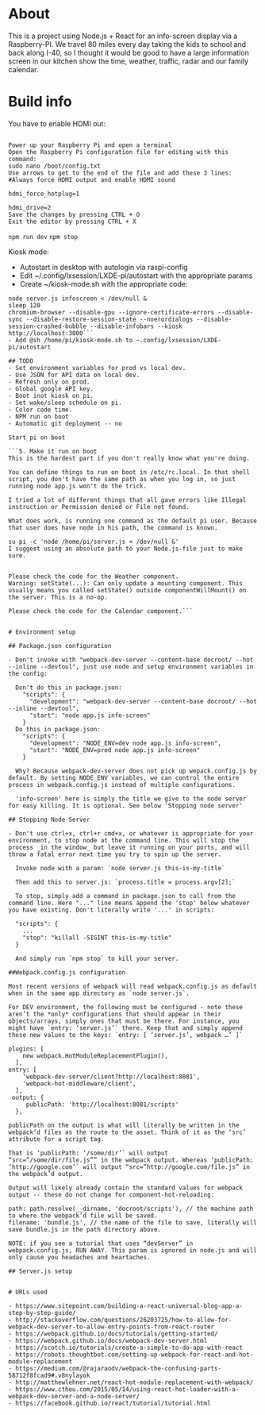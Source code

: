 # About

This is a project using Node.js + React for an info-screen display via a Raspberry-PI. We travel 80 miles every day taking the kids to school and back along I-40, so I thought it would be good to have a large information screen in our kitchen show the time, weather, traffic, radar and our family calendar.

# Build info

You have to enable HDMI out:

```

Power up your Raspberry Pi and open a terminal
Open the Raspberry Pi configuration file for editing with this command:
sudo nano /boot/config.txt
Use arrows to get to the end of the file and add these 3 lines:
#Always force HDMI output and enable HDMI sound

hdmi_force_hotplug=1

hdmi_drive=2
Save the changes by pressing CTRL + O
Exit the editor by pressing CTRL + X
```


`npm run dev`
`npm stop`

Kiosk mode:
- Autostart in desktop with autologin via raspi-config
- Edit ~/.config/lxsession/LXDE-pi/autostart with the appropriate params
- Create ~/kiosk-mode.sh with the appropriate code:
```cd /home/pi/apps/info-screen
node server.js infoscreen < /dev/null &
sleep 120
chromium-browser --disable-gpu --ignore-certificate-errors --disable-sync --disable-restore-session-state --noerordialogs --disable-session-crashed-bubble --disable-infobars --kiosk http://localhost:3000```
- Add @sh /home/pi/kiosk-mode.sh to ~.config/lxsession/LXDE-pi/autostart

## TODO
- Set environment variables for prod vs local dev.
- Use JSON for API data on local dev.
- Refresh only on prod.
- Global google API key.
- Boot inot kiosk on pi.
- Set wake/sleep schedule on pi.
- Color code time.
- NPM run on boot
- Automatic git deployment -- no

Start pi on boot

```5. Make it run on boot
This is the hardest part if you don't really know what you're doing.

You can define things to run on boot in /etc/rc.local. In that shell script, you don't have the same path as when you log in, so just running node app.js won't do the trick.

I tried a lot of different things that all gave errors like Illegal instruction or Permission denied or File not found.

What does work, is running one command as the default pi user. Because that user does have node in his path, the command is known.

su pi -c 'node /home/pi/server.js < /dev/null &'
I suggest using an absolute path to your Node.js-file just to make sure.

```


```Warning: setState(...): Can only update a mounting component. This usually means you called setState() outside componentWillMount() on the server. This is a no-op.

Please check the code for the Weather component.
Warning: setState(...): Can only update a mounting component. This usually means you called setState() outside componentWillMount() on the server. This is a no-op.

Please check the code for the Calendar component.```


# Environment setup

## Package.json configuration

- Don't invoke with "webpack-dev-server --content-base docroot/ --hot --inline --devtool", just use node and setup environment variables in the config:

  Don't do this in package.json:
    "scripts": {
      "development": "webpack-dev-server --content-base docroot/ --hot --inline --devtool",
      "start": "node app.js info-screen"
    }
  Do this in package.json:
    "scripts": {
      "development": "NODE_ENV=dev node app.js info-screen",
      "start": "NODE_ENV=prod node app.js info-screen"
    }

  Why? Because webpack-dev-server does not pick up wepack.config.js by default. By setting NODE_ENV variables, we can control the entire process in webpack.config.js instead of multiple configurations.

  'info-screen' here is simply the title we give to the node server for easy killing. It is optional. See below 'Stopping node server'

## Stopping Node Server

- Don't use ctrl+x, ctrl+r cmd+x, or whatever is appropriate for your environment, to stop node at the command line. This will stop the process _in the window_ but leave it running on your ports, and will throw a fatal error next time you try to spin up the server.

  Invoke node with a param: `node server.js this-is-my-title`

  Then add this to server.js: `process.title = process.argv[2];`

  To stop, simply add a command in package.json to call from the command line. Here "..." line means append the 'stop' below whatever you have existing. Don't literally write '...' in scripts:

  "scripts": {
    ...
    "stop": "killall -SIGINT this-is-my-title"
  }

  And simply run `npm stop` to kill your server.

##Webpack.config.js configuration

Most recent versions of webpack will read webpack.config.js as default when in the same app directory as `node server.js`.

For DEV environment, the following must be configured - note these aren’t the *only* configurations that should appear in their objects/arrays, simply ones that must be there. For instance, you might have `entry: ‘server.js’` there. Keep that and simply append these new values to the keys: `entry: [ ‘server.js’, webpack …’ ]`

plugins: [
    new webpack.HotModuleReplacementPlugin(),
  ],
entry: [
    'webpack-dev-server/client?http://localhost:8081',
    'webpack-hot-middleware/client',
  ],
 output: {
     publicPath: 'http://localhost:8081/scripts'
  },

publicPath on the output is what will literally be written in the webpack’d files as the route to the asset. Think of it as the ‘src’ attribute for a script tag.

That is ‘publicPath: ‘/some/dir’` will output “src=”/some/dir/file.js”” in the webpack output. Whereas ‘publicPath: ‘http://google.com’` will output “src=”http://google.com/file.js” in the webpack’d output.

Output will likely already contain the standard values for webpack output -- these do not change for component-hot-reloading:

path: path.resolve(__dirname, 'docroot/scripts'), // the machine path to where the webpack’d file will be saved.
filename: 'bundle.js', // the name of the file to save, literally will save bundle.js in the path directory above.

NOTE: if you see a tutorial that uses “devServer” in webpack.config.js, RUN AWAY. This param is ignored in node.js and will only cause you headaches and heartaches.

## Server.js setup


# URLs used

- https://www.sitepoint.com/building-a-react-universal-blog-app-a-step-by-step-guide/
- http://stackoverflow.com/questions/26203725/how-to-allow-for-webpack-dev-server-to-allow-entry-points-from-react-router
- https://webpack.github.io/docs/tutorials/getting-started/
- https://webpack.github.io/docs/webpack-dev-server.html
- https://scotch.io/tutorials/create-a-simple-to-do-app-with-react
- https://robots.thoughtbot.com/setting-up-webpack-for-react-and-hot-module-replacement
- https://medium.com/@rajaraodv/webpack-the-confusing-parts-58712f8fcad9#.v8nylayok
- http://matthewlehner.net/react-hot-module-replacement-with-webpack/
- https://www.ctheu.com/2015/05/14/using-react-hot-loader-with-a-webpack-dev-server-and-a-node-server/
- https://facebook.github.io/react/tutorial/tutorial.html
